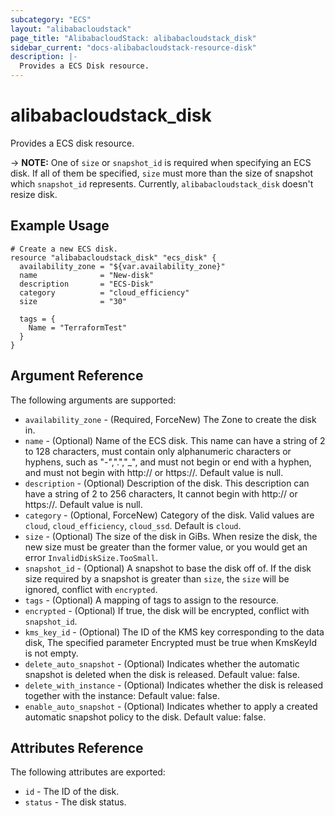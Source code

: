 ```yaml
---
subcategory: "ECS"
layout: "alibabacloudstack"
page_title: "AlibabacloudStack: alibabacloudstack_disk"
sidebar_current: "docs-alibabacloudstack-resource-disk"
description: |-
  Provides a ECS Disk resource.
---
```


# alibabacloudstack\_disk

Provides a ECS disk resource.

-> **NOTE:** One of `size` or `snapshot_id` is required when specifying an ECS disk. If all of them be specified, `size` must more than the size of snapshot which `snapshot_id` represents. Currently, `alibabacloudstack_disk` doesn't resize disk.

## Example Usage

```
# Create a new ECS disk.
resource "alibabacloudstack_disk" "ecs_disk" { 
  availability_zone = "${var.availability_zone}"
  name              = "New-disk"
  description       = "ECS-Disk"
  category          = "cloud_efficiency"
  size              = "30"

  tags = {
    Name = "TerraformTest"
  }
}
```
## Argument Reference

The following arguments are supported:

* `availability_zone` - (Required, ForceNew) The Zone to create the disk in.
* `name` - (Optional) Name of the ECS disk. This name can have a string of 2 to 128 characters, must contain only alphanumeric characters or hyphens, such as "-",".","_", and must not begin or end with a hyphen, and must not begin with http:// or https://. Default value is null.
* `description` - (Optional) Description of the disk. This description can have a string of 2 to 256 characters, It cannot begin with http:// or https://. Default value is null.
* `category` - (Optional, ForceNew) Category of the disk. Valid values are `cloud`, `cloud_efficiency`, `cloud_ssd`. Default is `cloud`.
* `size` - (Optional) The size of the disk in GiBs. When resize the disk, the new size must be greater than the former value, or you would get an error `InvalidDiskSize.TooSmall`.
* `snapshot_id` - (Optional) A snapshot to base the disk off of. If the disk size required by a snapshot is greater than `size`, the `size` will be ignored, conflict with `encrypted`.
* `tags` - (Optional) A mapping of tags to assign to the resource.
* `encrypted` - (Optional) If true, the disk will be encrypted, conflict with `snapshot_id`.
* `kms_key_id` - (Optional) The ID of the KMS key corresponding to the data disk, The specified parameter Encrypted must be true when KmsKeyId is not empty.
* `delete_auto_snapshot` - (Optional) Indicates whether the automatic snapshot is deleted when the disk is released. Default value: false.
* `delete_with_instance` - (Optional) Indicates whether the disk is released together with the instance: Default value: false.
* `enable_auto_snapshot` - (Optional) Indicates whether to apply a created automatic snapshot policy to the disk. Default value: false.

## Attributes Reference

The following attributes are exported:

* `id` - The ID of the disk.
* `status` - The disk status.
